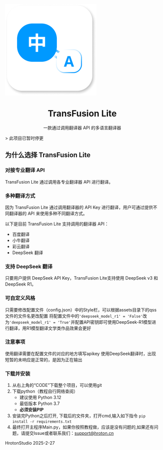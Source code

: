![ICON](/assets/icon.png "ICON")
<h1 align = "center" > TransFusion Lite</h1>
<p align = "center">一款通过调用翻译器 API 的多语言翻译器</p>
> 此项目已暂时停更

## 为什么选择 TransFusion Lite

### 对接专业翻译 API

TransFusion Lite 通过调用各专业翻译器 API 进行翻译。

### 多种翻译方式

因为 TransFusion Lite 通过调用翻译器的 API Key 进行翻译，用户可通过提供不同翻译器的 API 来使用多种不同翻译方式。

以下是目前 TransFusion Lite 支持调用的翻译器 API：

- 百度翻译
- 小牛翻译
- 彩云翻译
- DeepSeek 翻译

### 支持 DeepSeek 翻译

只要用户提供 DeepSeek API Key，TransFusion Lite支持使用 DeepSeek v3 和 DeepSeek R1。

### 可自定义风格

只需要修改配置文件（config.json）中的Style栏，可以根据assets目录下的qss文件的文件名更改配置
将配置文件中的`'deepseek_model_r1' = 'False'`改为`'deepseek_model_r1' = 'True'`并配置API密钥即可使用DeepSeek-R1模型进行翻译，用R1模型翻译文学类作品效果会更好


### 注意事项

使用翻译需要在配置文件的对应的地方填写apikey
使用DeepSeek翻译时，出现短暂的未响应是正常的，是因为正在输出

### 下载并安装

1. 从右上角的“CODE”下载整个项目，可以使用git
2. 下载python（教程自行网络查阅）
	- 建议使用 Python 3.12
	- 最低版本 Python 3.7
	- **必须安装PIP**
3. 安装完Python之后打开, 下载后的文件夹，打开cmd,输入如下指令
	`pip install -r requirements.txt`
4. 最终打开主程序Main.py，如果你按照教程做，应该是没有问题的,如果还有问题，请提交Issue或者联系我们：support@hroton.cn


HrotonStudio
2025-2-27

